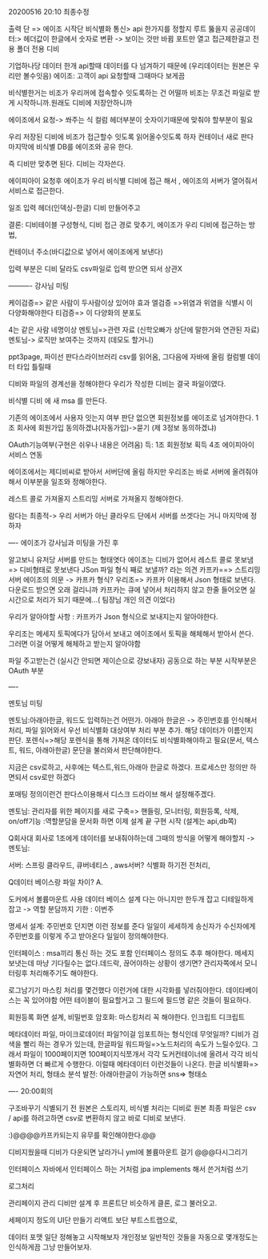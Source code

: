 20200516 20:10 최종수정 

출력 단 => 에이조 시작단
비식별화 통신> api
한가지를 정할지 루트 뚫을지
공공데이터:> 헤더값이 한글에서 숫자로 변환 -> 보이는 것만 바뀜
포트만 열고 접근제한걸고 전용 폴더 전용 디비

기업하나당 데이터 한개
api할때 데이터를 다 넘겨하기 때문에 
(우리데이터는 원본은 우리만 볼수잇음)
에이조: 고객이 api 요청할때 그때마다 보게끔

비식별한거는 비조가 우리꺼에 접속할수 잇도록하는 건 어떨까
 비조는 무조건 파일로 받게 시작하니까.원래도 디비에 저장안하니까

에이조에서 요청->  쏴주는 식 
컬럼 헤더부분이 숫자이기때문에 맞춰야 할부분이 필요

우리 저장된 디비에 비조가 접근할수 잇도록 읽어올수잇도록 하자
컨테이너 새로 판다
마지막에 비식별 DB를 에이조와 공유 한다. 

즉 디비만 맞추면 된다. 디비는 각자쓴다.

에이피아이 요청후 에이조가 우리 비식별 디비에 접근 해서 , 에이조의 서버가 열어줘서 서비스로 접근한다. 

일조 입력 헤더(인덱싱-한글) 디비 만들어주고

결론: 디비테이블 구성형식, 디비 접근 경로 맞추기, 에이조가 우리 디비에 접근하는 방법,

컨테이너 주소(바디값으로 넣어서 에이조에게 보낸다)

입력 부분은 디비 달라도 csv파일로 입력 받으면 되서 상관X 

———- 강사님 미팅

케이검증=> 같은 사람이 두사람이상 있어야 효과
엘검증 =>위염과 위염을 식별시 이 다양화해야한다
티검증=> 이 다양화의 분포도

4는 같은 사람 네명이상
멘토님=>관련 자료 (신학오빠가 상단에 말한거와 연관된 자료)
멘토님-> 로직만 보여주는 것까지 (데모도 할거니)


ppt3page,  파이선 판다스라이브러리 csv를 읽어옴, 그다음에 자바에 올림
컬럼별 데이터 타입 틀릴때

디비와 파일의 경계선을 정해야한다
우리가 작성한 디비는 결국 파일이였다.

비식별 디비 에 새 msa 를 만든다.

기존의 에이조에서 사용자 잇는지 여부 판단
없으면 회원정보를 에이조로 넘겨야한다.
1조 회사에 회원가입 동의하겠냐(자동가입)->묻기
(제 3정보 동의하겠냐)

OAuth기능여부(구현은 쉬우나 내용은 어려움)
득: 1조 회원정보 획득 4조 에이피아이 서비스 연동

에이조에서는 제디비씨로 받아서 서버단에 올림
하지만 우리조는 바로 서버에 올려줘야해서 이부분을 일조와 정해야한다.

레스트 콜로 가져올지 스트리밍 서버로 가져올지 정해야한다.

람다는 최종적-> 우리 서버가 아닌 클라우드 단에서 서버를 쓰겟다는 거니 마지막에 정하자


—-
에이조가 강사님과 미팅을 가진 후

알고보니 유저당 서버를 만드는 형태엿다
에이조는 디비가 없어서 레스트 콜로 못보냄 => 디비형태로 못보낸다
JSon 파일 형식 째로 보낼까? 라는 의견
카프카==> 스트리밍 서버
에이조의 의문 -> 카프카 형식?
우리조=> 카프카 이용해서 Json 형태로 보낸다. 다운로드 받으면 오래 걸리니까 카프카는 큐에 넣어서 처리하지 않고 한줄 들어오면 실시간으로 처리가 되기 때문에...( 팀장님 개인 의견 이었다)

우리가 알아야할 사항 : 카프카가 Json 형식으로 보내지는지 알아야한다.

우리조는 메세지 토픽에다가 담아서 보내고 에이조에서 토픽을 해체해서 받아서 쓴다. 그러면 이걸 어떻게 해체하고 받는지 알아야함

파일 주고받는건 (실시간 안되면 제이슨으로 걍보내자) 공동으로 하는 부분 시작부분은 OAuth 부분 

—-

멘토님 미팅

멘토님:아래아한글, 워드도 입력하는건 어떤가.
아래아 한글은 -> 주민번호를 인식해서 처리, 파일 읽어와서 우선 비식별화 대상여부 처리 부분 추가.
해당 데이터가 이름인지 판단. 포렌식=>해당 포렌식을 통해 가져온 데이터도 비식별화해야하고 필요(문서, 텍스트, 워드, 아래아한글) 문단을 불러와서 판단해야한다. 

지금은 csv로하고, 사후에는 텍스트,워드,아래아 한글로 하겠다. 프로세스만 정의만 하면되서 csv로만 하겠다


포매팅 정의이런건 판다스이용해서 디스크 드라이브 해서 설정해주겠다.

멘토님: 관리자를 위한 페이지를 새로 구축=> 핸들링, 모니터링, 회원등록, 삭제, on/off기능
          :역할분담을 문서화
하면 이제 설계 끝 구현 시작
(설계는 api,db쪽)

Q회사대 회사로 1조에게 데이터를 보내줘야하는데 그때의 방식을 어떻게 해야할지
-> 멘토님:

서버: 스프링 클라우드, 큐버네티스 , aws서버?
식별화 하기전 전처리,

Q데이터 베이스랑 파일 차이?
A.

도커에서 볼륨마운트 사용
데이터 베이스 설계 다는 아니지만 한두개 잡고 디테일하게 잡고 -> 역할 분담까지 기한 : 이번주 

명세서 설계: 주민번호 던지면 이런 정보를 준다 일일이 세세하게 송신자가 수신자에게 주민번호를 이렇게 주고 받아온다 일일이 정의해야한다.

인터페이스
: msa끼리 통신 하는 것도 포함
인터페이스 정의도 추후 해야한다.
메세지 보냇는데 마냥 기다릴수는 없다.데드락, 끊어야하는 상황이 생기면?
관리자쪽에서 모니터링후 처리해주기도 해야한다.

로그남기기
마스킹 처리를 몇건했다 이런거에 대한 시각화를 넣러줘야한다. 
데이타베이스는 꼭 있어야함 어떤 테이블이 필요할거고 그 필드에 필드명 같은 것들이 필요하다.

회원등록 화면 설계, 비밀번호 암호화: 마스킹처리 꼭 해야한다. 인크립트 디크립트 

메타데이터 파일, 마이크로데이터 파일?이걸 임포트하는 형식인데 무엇일까?
디비가 검색을 빨리 하는 경우가 있는데, 한글파일 워드파일=>노드처리의 속도가 느릴수있다.  그래서 파일이 1000페이지면 100페이지식쪼개서 각각 도커컨테이너에 올려서 각각 비식별화하면 더 빠르게 수행한다. 이럴때 메타데이터 이런것들이 나온다.
 한글 비식별화=> 자연어 처리, 형태소 분석
 발전: 아래아한글이 가능하면 sns=> 형태소

—-
20:00회의

구조바꾸기
식별되기 전 원본은 스토리지, 비식별 처리는 디비로 원본 최종 파일은 csv  /  api를 하려고하면 csv로 변환하지 않고 바로 디비로 보낸다.


:)@@@@카프카되는지 유무를 확인해야한다.@@


디비지웠을때
디비가 다운되면 날라가니 yml에 볼륨마운트 걸기
@@@다시그리기

인터페이스
자바에서 인터페이스 하는 거처럼 jpa implements 해서 쓴거처럼 쓰기

로그처리


관리페이지
관리 디비만 설계 후  프론트단 비슷하게 클론, 로그 불러오고.

세페이지 정도의 UI단 만들기
리액트 보단 부트스트랩으로, 

데이터 포맷 일단 정해놓고 시작해보자
개인정보 일반적인 것들을 자동으로 몇개정도는 인식하게끔 그냥 만들어보자.
